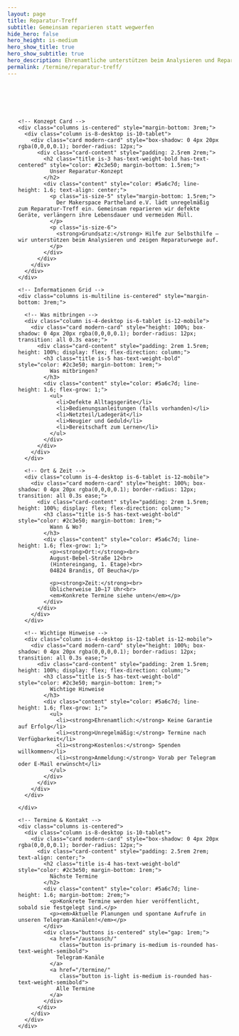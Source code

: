 ```yaml
---
layout: page
title: Reparatur‑Treff
subtitle: Gemeinsam reparieren statt wegwerfen
hide_hero: false
hero_height: is-medium
hero_show_title: true
hero_show_subtitle: true
hero_description: Ehrenamtliche unterstützen beim Analysieren und Reparieren defekter Alltagsgeräte. Nachhaltigkeit durch Hilfe zur Selbsthilfe – unregelmäßig und wie es die Zeit erlaubt.
permalink: /termine/reparatur-treff/
---
```


<section class="section" style="padding: 4rem 1.5rem;">
  <div class="container">
    
    <!-- Konzept Card -->
    <div class="columns is-centered" style="margin-bottom: 3rem;">
      <div class="column is-8-desktop is-10-tablet">
        <div class="card modern-card" style="box-shadow: 0 4px 20px rgba(0,0,0,0.1); border-radius: 12px;">
          <div class="card-content" style="padding: 2.5rem 2rem;">
            <h2 class="title is-3 has-text-weight-bold has-text-centered" style="color: #2c3e50; margin-bottom: 1.5rem;">
              Unser Reparatur‑Konzept
            </h2>
            <div class="content" style="color: #5a6c7d; line-height: 1.6; text-align: center;">
              <p class="is-size-5" style="margin-bottom: 1.5rem;">
                Der Makerspace Partheland e.V. lädt unregelmäßig zum Reparatur‑Treff ein. Gemeinsam reparieren wir defekte Geräte, verlängern ihre Lebensdauer und vermeiden Müll.
              </p>
              <p class="is-size-6">
                <strong>Grundsatz:</strong> Hilfe zur Selbsthilfe – wir unterstützen beim Analysieren und zeigen Reparaturwege auf.
              </p>
            </div>
          </div>
        </div>
      </div>
    </div>

    <!-- Informationen Grid -->
    <div class="columns is-multiline is-centered" style="margin-bottom: 3rem;">
      
      <!-- Was mitbringen -->
      <div class="column is-4-desktop is-6-tablet is-12-mobile">
        <div class="card modern-card" style="height: 100%; box-shadow: 0 4px 20px rgba(0,0,0,0.1); border-radius: 12px; transition: all 0.3s ease;">
          <div class="card-content" style="padding: 2rem 1.5rem; height: 100%; display: flex; flex-direction: column;">
            <h3 class="title is-5 has-text-weight-bold" style="color: #2c3e50; margin-bottom: 1rem;">
              Was mitbringen?
            </h3>
            <div class="content" style="color: #5a6c7d; line-height: 1.6; flex-grow: 1;">
              <ul>
                <li>Defekte Alltagsgeräte</li>
                <li>Bedienungsanleitungen (falls vorhanden)</li>
                <li>Netzteil/Ladegerät</li>
                <li>Neugier und Geduld</li>
                <li>Bereitschaft zum Lernen</li>
              </ul>
            </div>
          </div>
        </div>
      </div>

      <!-- Ort & Zeit -->
      <div class="column is-4-desktop is-6-tablet is-12-mobile">
        <div class="card modern-card" style="height: 100%; box-shadow: 0 4px 20px rgba(0,0,0,0.1); border-radius: 12px; transition: all 0.3s ease;">
          <div class="card-content" style="padding: 2rem 1.5rem; height: 100%; display: flex; flex-direction: column;">
            <h3 class="title is-5 has-text-weight-bold" style="color: #2c3e50; margin-bottom: 1rem;">
              Wann & Wo?
            </h3>
            <div class="content" style="color: #5a6c7d; line-height: 1.6; flex-grow: 1;">
              <p><strong>Ort:</strong><br>
              August‑Bebel‑Straße 12<br>
              (Hintereingang, 1. Etage)<br>
              04824 Brandis, OT Beucha</p>
              
              <p><strong>Zeit:</strong><br>
              Üblicherweise 10–17 Uhr<br>
              <em>Konkrete Termine siehe unten</em></p>
            </div>
          </div>
        </div>
      </div>

      <!-- Wichtige Hinweise -->
      <div class="column is-4-desktop is-12-tablet is-12-mobile">
        <div class="card modern-card" style="height: 100%; box-shadow: 0 4px 20px rgba(0,0,0,0.1); border-radius: 12px; transition: all 0.3s ease;">
          <div class="card-content" style="padding: 2rem 1.5rem; height: 100%; display: flex; flex-direction: column;">
            <h3 class="title is-5 has-text-weight-bold" style="color: #2c3e50; margin-bottom: 1rem;">
              Wichtige Hinweise
            </h3>
            <div class="content" style="color: #5a6c7d; line-height: 1.6; flex-grow: 1;">
              <ul>
                <li><strong>Ehrenamtlich:</strong> Keine Garantie auf Erfolg</li>
                <li><strong>Unregelmäßig:</strong> Termine nach Verfügbarkeit</li>
                <li><strong>Kostenlos:</strong> Spenden willkommen</li>
                <li><strong>Anmeldung:</strong> Vorab per Telegram oder E-Mail erwünscht</li>
              </ul>
            </div>
          </div>
        </div>
      </div>

    </div>

    <!-- Termine & Kontakt -->
    <div class="columns is-centered">
      <div class="column is-8-desktop is-10-tablet">
        <div class="card modern-card" style="box-shadow: 0 4px 20px rgba(0,0,0,0.1); border-radius: 12px;">
          <div class="card-content" style="padding: 2.5rem 2rem; text-align: center;">
            <h2 class="title is-4 has-text-weight-bold" style="color: #2c3e50; margin-bottom: 1rem;">
              Nächste Termine
            </h2>
            <div class="content" style="color: #5a6c7d; line-height: 1.6; margin-bottom: 2rem;">
              <p>Konkrete Termine werden hier veröffentlicht, sobald sie festgelegt sind.</p>
              <p><em>Aktuelle Planungen und spontane Aufrufe in unseren Telegram-Kanälen!</em></p>
            </div>
            <div class="buttons is-centered" style="gap: 1rem;">
              <a href="/austausch/" 
                 class="button is-primary is-medium is-rounded has-text-weight-semibold">
                Telegram-Kanäle
              </a>
              <a href="/termine/" 
                 class="button is-light is-medium is-rounded has-text-weight-semibold">
                Alle Termine
              </a>
            </div>
          </div>
        </div>
      </div>
    </div>

  </div>
</section>


